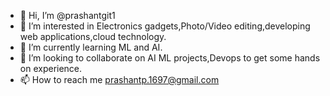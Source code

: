 - 👋 Hi, I’m @prashantgit1
- 👀 I’m interested in Electronics gadgets,Photo/Video editing,developing web applications,cloud technology.
- 🌱 I’m currently learning ML and AI.
- 💞️ I’m looking to collaborate on AI ML projects,Devops to get some hands on experience.
- 📫 How to reach me prashantp.1697@gmail.com

<!---
prashantgit1/prashantgit1 is a ✨ special ✨ repository because its `README.md` (this file) appears on your GitHub profile.
You can click the Preview link to take a look at your changes.
--->
